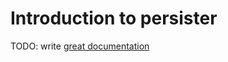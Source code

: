 # Introduction to persister

TODO: write [great documentation](http://jacobian.org/writing/what-to-write/)
